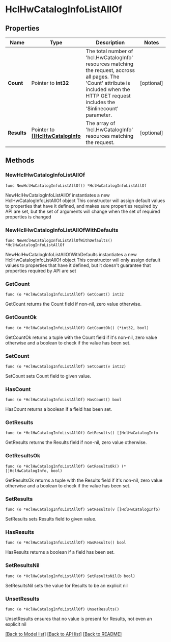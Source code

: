 # HclHwCatalogInfoListAllOf

## Properties

Name | Type | Description | Notes
------------ | ------------- | ------------- | -------------
**Count** | Pointer to **int32** | The total number of &#39;hcl.HwCatalogInfo&#39; resources matching the request, accross all pages. The &#39;Count&#39; attribute is included when the HTTP GET request includes the &#39;$inlinecount&#39; parameter. | [optional] 
**Results** | Pointer to [**[]HclHwCatalogInfo**](HclHwCatalogInfo.md) | The array of &#39;hcl.HwCatalogInfo&#39; resources matching the request. | [optional] 

## Methods

### NewHclHwCatalogInfoListAllOf

`func NewHclHwCatalogInfoListAllOf() *HclHwCatalogInfoListAllOf`

NewHclHwCatalogInfoListAllOf instantiates a new HclHwCatalogInfoListAllOf object
This constructor will assign default values to properties that have it defined,
and makes sure properties required by API are set, but the set of arguments
will change when the set of required properties is changed

### NewHclHwCatalogInfoListAllOfWithDefaults

`func NewHclHwCatalogInfoListAllOfWithDefaults() *HclHwCatalogInfoListAllOf`

NewHclHwCatalogInfoListAllOfWithDefaults instantiates a new HclHwCatalogInfoListAllOf object
This constructor will only assign default values to properties that have it defined,
but it doesn't guarantee that properties required by API are set

### GetCount

`func (o *HclHwCatalogInfoListAllOf) GetCount() int32`

GetCount returns the Count field if non-nil, zero value otherwise.

### GetCountOk

`func (o *HclHwCatalogInfoListAllOf) GetCountOk() (*int32, bool)`

GetCountOk returns a tuple with the Count field if it's non-nil, zero value otherwise
and a boolean to check if the value has been set.

### SetCount

`func (o *HclHwCatalogInfoListAllOf) SetCount(v int32)`

SetCount sets Count field to given value.

### HasCount

`func (o *HclHwCatalogInfoListAllOf) HasCount() bool`

HasCount returns a boolean if a field has been set.

### GetResults

`func (o *HclHwCatalogInfoListAllOf) GetResults() []HclHwCatalogInfo`

GetResults returns the Results field if non-nil, zero value otherwise.

### GetResultsOk

`func (o *HclHwCatalogInfoListAllOf) GetResultsOk() (*[]HclHwCatalogInfo, bool)`

GetResultsOk returns a tuple with the Results field if it's non-nil, zero value otherwise
and a boolean to check if the value has been set.

### SetResults

`func (o *HclHwCatalogInfoListAllOf) SetResults(v []HclHwCatalogInfo)`

SetResults sets Results field to given value.

### HasResults

`func (o *HclHwCatalogInfoListAllOf) HasResults() bool`

HasResults returns a boolean if a field has been set.

### SetResultsNil

`func (o *HclHwCatalogInfoListAllOf) SetResultsNil(b bool)`

 SetResultsNil sets the value for Results to be an explicit nil

### UnsetResults
`func (o *HclHwCatalogInfoListAllOf) UnsetResults()`

UnsetResults ensures that no value is present for Results, not even an explicit nil

[[Back to Model list]](../README.md#documentation-for-models) [[Back to API list]](../README.md#documentation-for-api-endpoints) [[Back to README]](../README.md)


